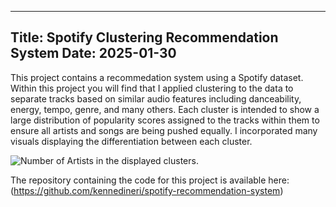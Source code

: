 -------
Title: Spotify Clustering Recommendation System
Date: 2025-01-30
-------

This project contains a recommedation system using a Spotify dataset. Within this project you will find that I applied clustering to the data to separate tracks based on similar audio features including danceability, energy, tempo, genre, and many others. Each cluster is intended to show a large distribution of popularity scores assigned to the tracks within them to ensure all artists and songs are being pushed equally. I incorporated many visuals displaying the differentiation between each cluster. 

![Number of Artists in the displayed clusters.](/../../../../https://github.com/kennedineri/spotify-recommendation-system/blob/main/cluster-images/Artists.png)

The repository containing the code for this project is available here: (https://github.com/kennedineri/spotify-recommendation-system)
